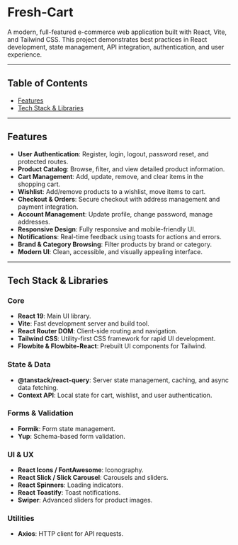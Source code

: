 # Fresh-Cart
A modern, full-featured e-commerce web application built with React, Vite, and Tailwind CSS. This project demonstrates best practices in React development, state management, API integration, authentication, and user experience.

---

## Table of Contents
- [Features](#features)
- [Tech Stack & Libraries](#tech-stack--libraries)

---

## Features
- **User Authentication**: Register, login, logout, password reset, and protected routes.
- **Product Catalog**: Browse, filter, and view detailed product information.
- **Cart Management**: Add, update, remove, and clear items in the shopping cart.
- **Wishlist**: Add/remove products to a wishlist, move items to cart.
- **Checkout & Orders**: Secure checkout with address management and payment integration.
- **Account Management**: Update profile, change password, manage addresses.
- **Responsive Design**: Fully responsive and mobile-friendly UI.
- **Notifications**: Real-time feedback using toasts for actions and errors.
- **Brand & Category Browsing**: Filter products by brand or category.
- **Modern UI**: Clean, accessible, and visually appealing interface.

---

## Tech Stack & Libraries

### Core
- **React 19**: Main UI library.
- **Vite**: Fast development server and build tool.
- **React Router DOM**: Client-side routing and navigation.
- **Tailwind CSS**: Utility-first CSS framework for rapid UI development.
- **Flowbite & Flowbite-React**: Prebuilt UI components for Tailwind.

### State & Data
- **@tanstack/react-query**: Server state management, caching, and async data fetching.
- **Context API**: Local state for cart, wishlist, and user authentication.

### Forms & Validation
- **Formik**: Form state management.
- **Yup**: Schema-based form validation.

### UI & UX
- **React Icons / FontAwesome**: Iconography.
- **React Slick / Slick Carousel**: Carousels and sliders.
- **React Spinners**: Loading indicators.
- **React Toastify**: Toast notifications.
- **Swiper**: Advanced sliders for product images.

### Utilities
- **Axios**: HTTP client for API requests.
